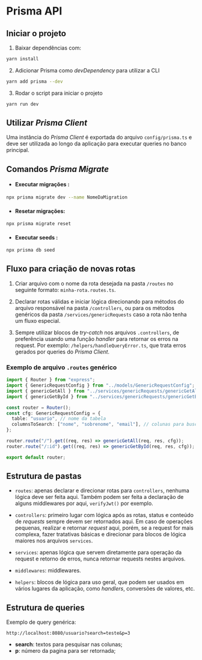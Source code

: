 # Prisma API

## Iniciar o projeto

1. Baixar dependências com:

```bash
yarn install
```

2. Adicionar Prisma como _devDependency_ para utilizar a CLI

```bash
yarn add prisma --dev
```

3. Rodar o script para iniciar o projeto

```bash
yarn run dev
```

## Utilizar _Prisma Client_

Uma instância do _Prisma Client_ é exportada do arquivo `config/prisma.ts` e deve ser utilizada ao longo da aplicação para executar queries no banco principal.

## Comandos _Prisma Migrate_

- #### Executar migrações :

```bash
npx prisma migrate dev --name NomeDaMigration
```

- #### Resetar migrações:

```bash
npx prisma migrate reset
```

- #### Executar seeds :

```bash
npx prisma db seed
```

## Fluxo para criação de novas rotas

1.  Criar arquivo com o nome da rota desejada na pasta `/routes` no seguinte formato: `minha-rota.routes.ts`.

2.  Declarar rotas válidas e iniciar lógica direcionando para métodos do arquivo responsável na pasta `/controllers`, ou para os métodos genéricos da pasta `/services/genericRequests` caso a rota não tenha um fluxo especial.

3.  Sempre utilizar blocos de _try-catch_ nos arquivos `.controllers`, de preferência usando uma função _handler_ para retornar os erros na request. Por exemplo: `/helpers/handleQueryError.ts`, que trata erros gerados por queries do _Prisma Client_.

### Exemplo de arquivo `.routes` genérico

```typescript
import { Router } from "express";
import { GenericRequestConfig } from "../models/GenericRequestConfig";
import { genericGetAll } from "../services/genericRequests/genericGetAll";
import { genericGetById } from "../services/genericRequests/genericGetById";

const router = Router();
const cfg: GenericRequestConfig = {
  table: "usuario", // nome da tabela
  columnsToSearch: ["nome", "sobrenome", "email"], // colunas para buscar texto quando houver parâmetro
};

router.route("/").get((req, res) => genericGetAll(req, res, cfg));
router.route("/:id").get((req, res) => genericGetById(req, res, cfg));

export default router;
```

## Estrutura de pastas

- `routes`: apenas declarar e direcionar rotas para `controllers`, nenhuma lógica deve ser feita aqui. Também podem ser feita a declaração de alguns middlewares por aqui, `verifyJwt()` por exemplo.

- `controllers`: primeiro lugar com lógica após as rotas, status e conteúdo de _requests_ sempre devem ser retornados aqui. Em caso de operações pequenas, realizar e retornar _request_ aqui, porém, se a request for mais complexa, fazer tratativas básicas e direcionar para blocos de lógica maiores nos arquivos `services`.

- `services`: apenas lógica que servem diretamente para operação da request e retorno de erros, nunca retornar requests nestes arquivos.

- `middlewares`: middlewares.

- `helpers`: blocos de lógica para uso geral, que podem ser usados em vários lugares da aplicação, como _handlers_, conversões de valores, etc.

## Estrutura de queries

Exemplo de query genérica:

```
http://localhost:8080/usuario?search=teste&p=3
```

- **search**: textos para pesquisar nas colunas;
- **p**: número da pagina para ser retornada;
